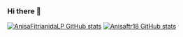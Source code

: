 ### Hi there 👋

[![AnisaFitrianidaLP GitHub stats](https://github-readme-stats.vercel.app/api?username=Anisaftr18)](https://github.com/anuraghazra/github-readme-stats)
[![Anisaftr18 GitHub stats](https://github-readme-stats.vercel.app/api?username=AnisaFitrianidaLP)](https://github.com/anuraghazra/github-readme-stats)

<!--
**Anisaftr18/Anisaftr18** is a ✨ _special_ ✨ repository because its `README.md` (this file) appears on your GitHub profile.

Here are some ideas to get you started:

- 🔭 I’m currently working on ...
- 🌱 I’m currently learning ...
- 👯 I’m looking to collaborate on ...
- 🤔 I’m looking for help with ...
- 💬 Ask me about ...
- 📫 How to reach me: ...
- 😄 Pronouns: ...
- ⚡ Fun fact: ...
-->
